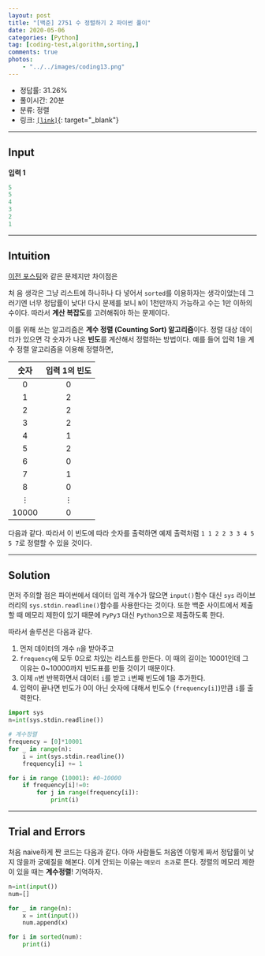 ```yaml
---
layout: post
title: "[백준] 2751 수 정렬하기 2 파이썬 풀이"
date: 2020-05-06
categories: [Python]
tag: [coding-test,algorithm,sorting,]
comments: true
photos:
    - "../../images/coding13.png"
---
```


* 정답률: 31.26%
* 풀이시간: 20분
* 분류: 정렬
* 링크: [`[link]`](https://www.acmicpc.net/problem/2751){: target="_blank"}

----
## Input

**입력 1**

~~~~python
5
5
4
3
2
1
~~~~


---
## Intuition

[이전 포스팅](../2020-05-05-coding8)와 같은 문제지만 차이점은

처
음 생각은 그냥 리스트에 하나하나 다 넣어서 `sorted`를 이용하자는 생각이었는데 그러기엔 너무 정답률이 낮다!
다시 문제를 보니 `N`이 1천만까지 가능하고 수는 1만 이하의 수이다. 따라서 **계산 복잡도**를 고려해줘야 하는 문제이다.

이를 위해 쓰는 알고리즘은 **계수 정렬 (Counting Sort) 알고리즘**이다.
정렬 대상 데이터가 있으면 각 숫자가 나온 **빈도**를 계산해서 정렬하는 방법이다. 예를 들어 입력 1을 계수 정렬 알고리즘을 이용해 정렬하면,

| 숫자  |입력 1의 빈도 |
|:---:|:---:|
|0|0|
|1|2|
|2|2|
|3|2|
|4|1|
|5|2|
|6|0|
|7|1|
|8|0|
|$\vdots$|$\vdots$|
|10000|0|

다음과 같다. 따라서 이 빈도에 따라 숫자를 출력하면 예제 출력처럼 `1 1 2 2 3 3 4 5 5 7`로 정렬할 수 있을 것이다.

--- 
## Solution

먼저 주의할 점은 파이썬에서 데이터 입력 개수가 많으면 `input()`함수 대신 `sys` 라이브러리의 `sys.stdin.readline()`함수를 사용한다는 것이다.
또한 백준 사이트에서 제출할 때 메모리 제한이 있기 때문에 `PyPy3` 대신 `Python3`으로 제출하도록 한다.

따라서 솔루션은 다음과 같다.
1. 먼저 데이터의 개수 `n`을 받아주고
2. `frequency`에 모두 0으로 차있는 리스트를 만든다. 이 때의 길이는 10001인데 그 이유는 0~10000까지 빈도표를 만들 것이기 때문이다.
3. 이제 `n`번 반복하면서 데이터 `i`를 받고 `i`번째 빈도에 1을 추가한다.
4. 입력이 끝나면 빈도가 0이 아닌 숫자에 대해서 빈도수 (`frequency[i]`)만큼 `i`를 출력한다.

~~~python
import sys
n=int(sys.stdin.readline())

# 계수정렬
frequency = [0]*10001
for _ in range(n):
    i = int(sys.stdin.readline())
    frequency[i] += 1

for i in range (10001): #0~10000
    if frequency[i]!=0:
        for j in range(frequency[i]):
            print(i)
~~~


---
## Trial and Errors

처음 naive하게 짠 코드는 다음과 같다. 아마 사람들도 처음엔 이렇게 짜서 정답률이 낮지 않을까 궁예질을 해본다.
이게 안되는 이유는 `메모리 초과`로 뜬다.
정렬의 메모리 제한이 있을 때는 **계수정렬**! 기억하자.

~~~python
n=int(input())
num=[]

for _ in range(n):
    x = int(input())
    num.append(x)

for i in sorted(num):
    print(i)
~~~